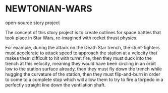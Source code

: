 # NEWTONIAN-WARS
open-source story project

The concept of this story project is to create outlines for space battles that took place in Star Wars, re-imagined with rocket thrust physics. 

For example, during the attack on the Death Star trench, the stunt-fighters must accelerate to attack speed to approach the station at a velocity that makes them difficult to hit with turret fire, then they must duck into the trench at this velocity, meaning they would have been circling in an orbit low to the station surface already, then they must fly down the trench while hugging the curvature of the station, then they must flip-and-burn in order to come to a complete stop which will allow them to try to fire a torpedo in a perfectly straight line down the ventilation shaft. 
